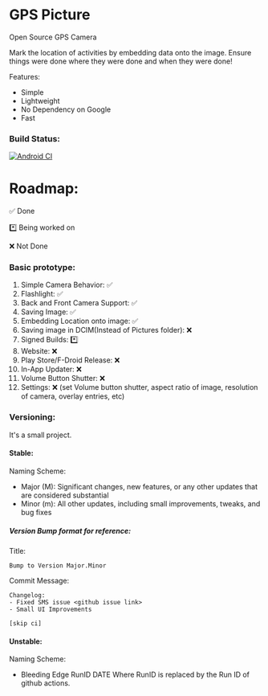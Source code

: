 # GPS Picture
Open Source GPS Camera

Mark the location of activities by embedding data onto the image. Ensure things were done where they were done and when they were done!

Features:
- Simple
- Lightweight
- No Dependency on Google
- Fast

### Build Status:
[![Android CI](https://github.com/ZeusInstitute-OSS/gpspic/actions/workflows/main.yml/badge.svg)](https://github.com/ZeusInstitute-OSS/gpspic/actions/workflows/main.yml)

# Roadmap:
✅ Done

*️⃣ Being worked on

❌ Not Done



### Basic prototype:
1. Simple Camera Behavior: ✅
2. Flashlight: ✅
3. Back and Front Camera Support: ✅
4. Saving Image: ✅
5. Embedding Location onto image: ✅
6. Saving image in DCIM(Instead of Pictures folder): ️❌
7. Signed Builds: *️⃣
8. Website: ❌
9. Play Store/F-Droid Release: ❌
10. In-App Updater: ❌
11. Volume Button Shutter: ❌
12. Settings: ❌ (set Volume button shutter, aspect ratio of image, resolution of camera, overlay entries, etc)


### Versioning:

It's a small project.
#### Stable:
Naming Scheme:
- Major (M): Significant changes, new features, or any other updates that are considered substantial
- Minor (m): All other updates, including small improvements, tweaks, and bug fixes

##### Version Bump format for reference:
Title:
```
Bump to Version Major.Minor
```
Commit Message:
```
Changelog:
- Fixed SMS issue <github issue link>
- Small UI Improvements

[skip ci]
```
#### Unstable:
Naming Scheme:
- Bleeding Edge RunID DATE
Where RunID is replaced by the Run ID of github actions. 
